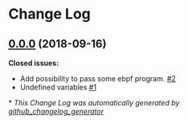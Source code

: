 # Change Log

## [0.0.0](https://galaxy.ansible.com/cloudalchemy/ebpf-exporter) (2018-09-16)
**Closed issues:**

- Add possibility to pass some ebpf program. [\#2](https://github.com/cloudalchemy/ansible-ebpf-exporter/issues/2)
- Undefined variables [\#1](https://github.com/cloudalchemy/ansible-ebpf-exporter/issues/1)



\* *This Change Log was automatically generated by [github_changelog_generator](https://github.com/skywinder/Github-Changelog-Generator)*